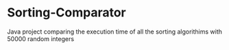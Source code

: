 # Sorting-Comparator
Java project comparing the execution time of all the sorting algorithims with 50000 random integers
